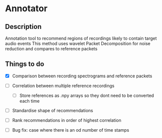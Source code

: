 # Annotator

## Description
Annotation tool to recommend regions of recordings likely to contain target audio events
This method uses wavelet Packet Decomposition for noise reduction and compares to reference packets

## Things to do
- [x] Comparison between recording spectrograms and reference packets
  
- [ ] Correlation between multiple reference recordings
  - [ ] Store references as .npy arrays so they dont need to be converted each time
- [ ] Standardise shape of recommendations
- [ ] Rank recommendations in order of highest correlation
- [ ] Bug fix: case where there is an od number of time stamps